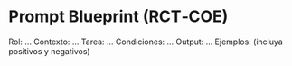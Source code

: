 # Prompt Blueprint (RCT‑COE)

Rol: …
Contexto: …
Tarea: …
Condiciones: …
Output: …
Ejemplos: (incluya positivos y negativos)
